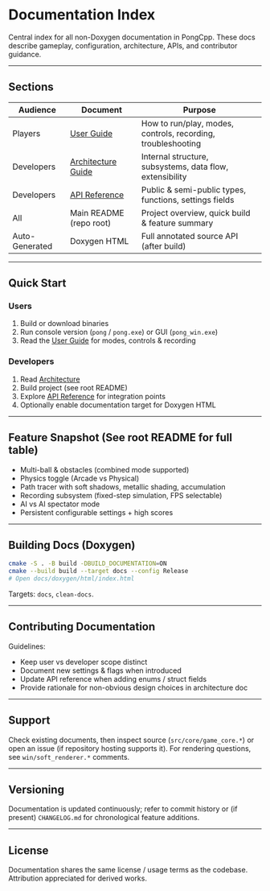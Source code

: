 # Documentation Index

Central index for all non-Doxygen documentation in PongCpp. These docs describe gameplay, configuration, architecture, APIs, and contributor guidance.

---

## Sections

| Audience | Document | Purpose |
|----------|----------|---------|
| Players | [User Guide](user/user-guide.md) | How to run/play, modes, controls, recording, troubleshooting |
| Developers | [Architecture Guide](developer/architecture.md) | Internal structure, subsystems, data flow, extensibility |
| Developers | [API Reference](developer/api-reference.md) | Public & semi-public types, functions, settings fields |
| All | Main README (repo root) | Project overview, quick build & feature summary |
| Auto-Generated | Doxygen HTML | Full annotated source API (after build) |

---

## Quick Start

### Users

1. Build or download binaries
2. Run console version (`pong` / `pong.exe`) or GUI (`pong_win.exe`)
3. Read the [User Guide](user/user-guide.md) for modes, controls & recording

### Developers

1. Read [Architecture](developer/architecture.md)
2. Build project (see root README)
3. Explore [API Reference](developer/api-reference.md) for integration points
4. Optionally enable documentation target for Doxygen HTML

---

## Feature Snapshot (See root README for full table)

* Multi-ball & obstacles (combined mode supported)
* Physics toggle (Arcade vs Physical)
* Path tracer with soft shadows, metallic shading, accumulation
* Recording subsystem (fixed-step simulation, FPS selectable)
* AI vs AI spectator mode
* Persistent configurable settings + high scores

---

## Building Docs (Doxygen)

```bash
cmake -S . -B build -DBUILD_DOCUMENTATION=ON
cmake --build build --target docs --config Release
# Open docs/doxygen/html/index.html
```

Targets: `docs`, `clean-docs`.

---

## Contributing Documentation

Guidelines:

* Keep user vs developer scope distinct
* Document new settings & flags when introduced
* Update API reference when adding enums / struct fields
* Provide rationale for non-obvious design choices in architecture doc

---

## Support

Check existing documents, then inspect source (`src/core/game_core.*`) or open an issue (if repository hosting supports it). For rendering questions, see `win/soft_renderer.*` comments.

---

## Versioning

Documentation is updated continuously; refer to commit history or (if present) `CHANGELOG.md` for chronological feature additions.

---

## License

Documentation shares the same license / usage terms as the codebase. Attribution appreciated for derived works.
